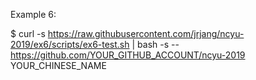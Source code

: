 Example 6:

$ curl -s https://raw.githubusercontent.com/jrjang/ncyu-2019/ex6/scripts/ex6-test.sh | bash -s -- https://github.com/YOUR_GITHUB_ACCOUNT/ncyu-2019 YOUR_CHINESE_NAME
